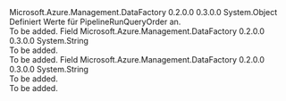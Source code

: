 <Type Name="PipelineRunQueryOrder" FullName="Microsoft.Azure.Management.DataFactory.Models.PipelineRunQueryOrder">
  <TypeSignature Language="C#" Value="public static class PipelineRunQueryOrder" />
  <TypeSignature Language="ILAsm" Value=".class public auto ansi abstract sealed beforefieldinit PipelineRunQueryOrder extends System.Object" />
  <TypeSignature Language="DocId" Value="T:Microsoft.Azure.Management.DataFactory.Models.PipelineRunQueryOrder" />
  <TypeSignature Language="VB.NET" Value="Public Class PipelineRunQueryOrder" />
  <TypeSignature Language="F#" Value="type PipelineRunQueryOrder = class" />
  <AssemblyInfo>
    <AssemblyName>Microsoft.Azure.Management.DataFactory</AssemblyName>
    <AssemblyVersion>0.2.0.0</AssemblyVersion>
    <AssemblyVersion>0.3.0.0</AssemblyVersion>
  </AssemblyInfo>
  <Base>
    <BaseTypeName>System.Object</BaseTypeName>
  </Base>
  <Interfaces />
  <Docs>
    <summary>
            Definiert Werte für PipelineRunQueryOrder an.
            </summary>
    <remarks>To be added.</remarks>
  </Docs>
  <Members>
    <Member MemberName="ASC">
      <MemberSignature Language="C#" Value="public const string ASC;" />
      <MemberSignature Language="ILAsm" Value=".field public static literal string ASC" />
      <MemberSignature Language="DocId" Value="F:Microsoft.Azure.Management.DataFactory.Models.PipelineRunQueryOrder.ASC" />
      <MemberSignature Language="VB.NET" Value="Public Const ASC As String " />
      <MemberSignature Language="F#" Value="val mutable ASC : string" Usage="Microsoft.Azure.Management.DataFactory.Models.PipelineRunQueryOrder.ASC" />
      <MemberType>Field</MemberType>
      <AssemblyInfo>
        <AssemblyName>Microsoft.Azure.Management.DataFactory</AssemblyName>
        <AssemblyVersion>0.2.0.0</AssemblyVersion>
        <AssemblyVersion>0.3.0.0</AssemblyVersion>
      </AssemblyInfo>
      <ReturnValue>
        <ReturnType>System.String</ReturnType>
      </ReturnValue>
      <Docs>
        <summary>To be added.</summary>
        <remarks>To be added.</remarks>
      </Docs>
    </Member>
    <Member MemberName="DESC">
      <MemberSignature Language="C#" Value="public const string DESC;" />
      <MemberSignature Language="ILAsm" Value=".field public static literal string DESC" />
      <MemberSignature Language="DocId" Value="F:Microsoft.Azure.Management.DataFactory.Models.PipelineRunQueryOrder.DESC" />
      <MemberSignature Language="VB.NET" Value="Public Const DESC As String " />
      <MemberSignature Language="F#" Value="val mutable DESC : string" Usage="Microsoft.Azure.Management.DataFactory.Models.PipelineRunQueryOrder.DESC" />
      <MemberType>Field</MemberType>
      <AssemblyInfo>
        <AssemblyName>Microsoft.Azure.Management.DataFactory</AssemblyName>
        <AssemblyVersion>0.2.0.0</AssemblyVersion>
        <AssemblyVersion>0.3.0.0</AssemblyVersion>
      </AssemblyInfo>
      <ReturnValue>
        <ReturnType>System.String</ReturnType>
      </ReturnValue>
      <Docs>
        <summary>To be added.</summary>
        <remarks>To be added.</remarks>
      </Docs>
    </Member>
  </Members>
</Type>